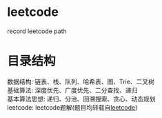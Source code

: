 # leetcode
record leetcode path


# 目录结构

数据结构: 链表、栈、队列、哈希表、图、Trie、二叉树  
基础算法: 深度优先、广度优先、二分查找、递归  
基本算法思想: 递归、分治、回溯搜索、贪心、动态规划  
leetcode: leetcode题解(题目均转载自[leetcode](https://leetcode-cn.com/))   
